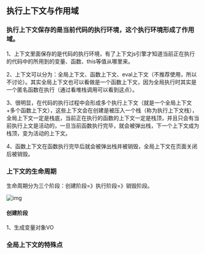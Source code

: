 ## 执行上下文与作用域

### 执行上下文保存的是当前代码的执行环境，这个执行环境形成了作用域。

1、上下文里面保存的是代码的执行环境，有了上下文js引擎才知道当前正在执行的代码中的所用到的变量、函数、this等值从哪里来。

2、上下文可以分为：全局上下文、函数上下文、eval上下文（不推荐使用，所以不讨论）。其实全局上下文也可以看做是一个函数上下文，因为全局执行时其实是一个匿名函数在执行（通过看堆栈调用可以看到这点）。

3、很明显，在代码的执行过程中会形成多个执行上下文（就是一个全局上下文+多个函数上下文），这些上下文会在创建是被压入一个栈（称为执行上下文栈），全局上下文一定是栈底，当前正在执行的函数的上下文一定是栈顶，并且只会有当前执行上文是活动的，一旦当前函数执行完毕，就会被弹出栈，下一个上下文成为栈顶，变为活动的上下文。

4、函数上下文在函数执行完毕后就会被弹出栈并被销毁，全局上下文在页面关闭后被销毁。



### 上下文的生命周期

生命周期分为三个阶段：创建阶段=》执行阶段=》销毁阶段。

![img](E:\blog\onlineBlog\articles\JavaScript相关\执行上下文\上下文生命周期.png)



#### 创建阶段

1、生成变量对象VO







### 全局上下文的特殊点





